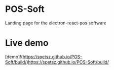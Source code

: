 # POS-Soft
Landing page for the electron-react-pos software

# Live demo 

[demo]!(https://spetsz.github.io/POS-Soft/build/)https://spetsz.github.io/POS-Soft/build/
